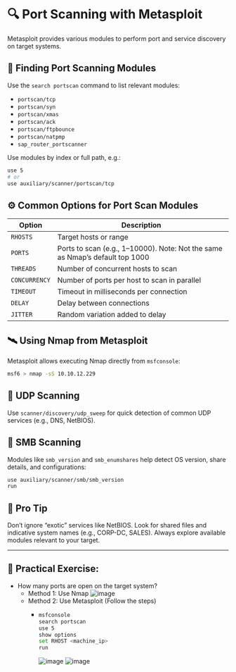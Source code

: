 # 🔍 Port Scanning with Metasploit

Metasploit provides various modules to perform port and service discovery on target systems.

## 🔎 Finding Port Scanning Modules

Use the `search portscan` command to list relevant modules:
- `portscan/tcp`
- `portscan/syn`
- `portscan/xmas`
- `portscan/ack`
- `portscan/ftpbounce`
- `portscan/natpmp`
- `sap_router_portscanner`

Use modules by index or full path, e.g.:
```bash
use 5
# or
use auxiliary/scanner/portscan/tcp
```

## ⚙️ Common Options for Port Scan Modules

| Option       | Description                                                                 |
|--------------|-----------------------------------------------------------------------------|
| `RHOSTS`     | Target hosts or range                                                       |
| `PORTS`      | Ports to scan (e.g., 1–10000). Note: Not the same as Nmap’s default top 1000 |
| `THREADS`    | Number of concurrent hosts to scan                                          |
| `CONCURRENCY`| Number of ports per host to scan in parallel                                |
| `TIMEOUT`    | Timeout in milliseconds per connection                                      |
| `DELAY`      | Delay between connections                                                   |
| `JITTER`     | Random variation added to delay                                             |

## 🛰️ Using Nmap from Metasploit

Metasploit allows executing Nmap directly from `msfconsole`:

```bash
msf6 > nmap -sS 10.10.12.229
```

## 📡 UDP Scanning

Use `scanner/discovery/udp_sweep` for quick detection of common UDP services (e.g., DNS, NetBIOS).

## 📁 SMB Scanning

Modules like `smb_version` and `smb_enumshares` help detect OS version, share details, and configurations:

```bash
use auxiliary/scanner/smb/smb_version
run
```

## 🧠 Pro Tip

Don’t ignore “exotic” services like NetBIOS. Look for shared files and indicative system names (e.g., CORP-DC, SALES). Always explore available modules relevant to your target.

---

## 🔬 Practical Exercise:
- How many ports are open on the target system?
  - Method 1: Use Nmap <IP Address>
  ![image](https://github.com/user-attachments/assets/340633d5-dabd-45d7-b3fe-02d98146bbb7)
  - Method 2: Use Metasploit (Follow the steps)
      - ```bash
        msfconsole
        search portscan
        use 5
        show options
        set RHOST <machine_ip>
        run
        ```
        ![image](https://github.com/user-attachments/assets/3f10a699-fc19-4711-a7dd-784721c8d55f)
        ![image](https://github.com/user-attachments/assets/1ba9fe42-96f6-4617-84f2-6df6912fb293)


